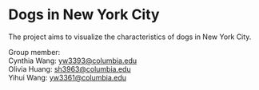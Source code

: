 # Dogs in New York City

The project aims to visualize the characteristics of dogs in New York City.


Group member:  
Cynthia Wang: yw3393@columbia.edu  
Olivia Huang: sh3963@columbia.edu  
Yihui Wang: yw3361@columbia.edu
